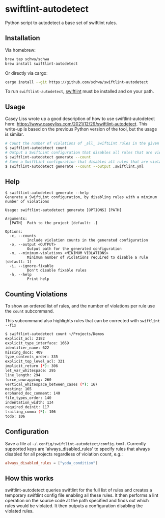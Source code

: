 # swiftlint-autodetect

Python script to autodetect a base set of swiftlint rules.

## Installation

Via homebrew:

```sh
brew tap schwa/schwa
brew install swiftlint-autodetect
```

Or directly via cargo:

```sh
cargo install --git https://github.com/schwa/swiftlint-autodetect
```

To run `swiftlint-autodetect`, [swiftlint](https://github.com/realm/SwiftLint) must be installed and on your path.

## Usage

Casey Liss wrote up a good description of how to use swiftlint-autodetect here: <https://www.caseyliss.com/2021/12/29/swiftlint-autodetect>. This write-up is based on the previous Python version of the tool, but the usage is similar.

```sh
# Count the number of violations of _all_ SwiftLint rules in the given directory
$ swiftlint-autodetect count
# Output a SwiftLint configuration that disables all rules that are violated in the given directory.
$ swiftlint-autodetect generate --count
# Save a SwiftLint configuration that disables all rules that are violated in the given directory.
$ swiftlint-autodetect generate --count --output .swiftlint.yml
```

## Help

```plaintext
$ swiftlint-autodetect generate --help
Generate a SwiftLint configuration, by disabling rules with a minimum number of violations

Usage: swiftlint-autodetect generate [OPTIONS] [PATH]

Arguments:
  [PATH]  Path to the project [default: .]

Options:
  -c, --counts
          Include violation counts in the generated configuration
  -o, --output <OUTPUT>
          Output path for the generated configuration
  -m, --minimum-violations <MINIMUM_VIOLATIONS>
          Minimum number of violations required to disable a rule [default: 1]
  -i, --ignore-fixable
          Don't disable fixable rules
  -h, --help
          Print help
```

## Counting Violations

To show an ordered list of rules, and the number of violations per rule use the `count` subcommand.

This subcommand also highlights rules that can be corrected with `swiftlint --fix`

```sh
$ swiftlint-autodetect count ~/Projects/Demos
explicit_acl: 2182
explicit_type_interface: 1669
identifier_name: 622
missing_docs: 409
type_contents_order: 335
explicit_top_level_acl: 321
implicit_return (*): 306
let_var_whitespace: 295
line_length: 294
force_unwrapping: 260
vertical_whitespace_between_cases (*): 167
nesting: 165
orphaned_doc_comment: 140
file_types_order: 140
indentation_width: 134
required_deinit: 117
trailing_comma (*): 106
todo: 106
```

## Configuration

Save a file at `~/.config/swiftlint-autodetect/config.toml`. Currently supported keys are 'always_disabled_rules' to specify rules that always disabled for all projects regardless of violation count, e.g.:

```toml
always_disabled_rules = ["yoda_condition"]
```

## How this works

swiftlint-autodetect queries swiftlint for the full list of rules and creates a temporary swiftlint config file enabling all these rules. It then performs a lint operation on the source code at the path specified and finds out which rules would be violated. It then outputs a configuration disabling the violated rules.
